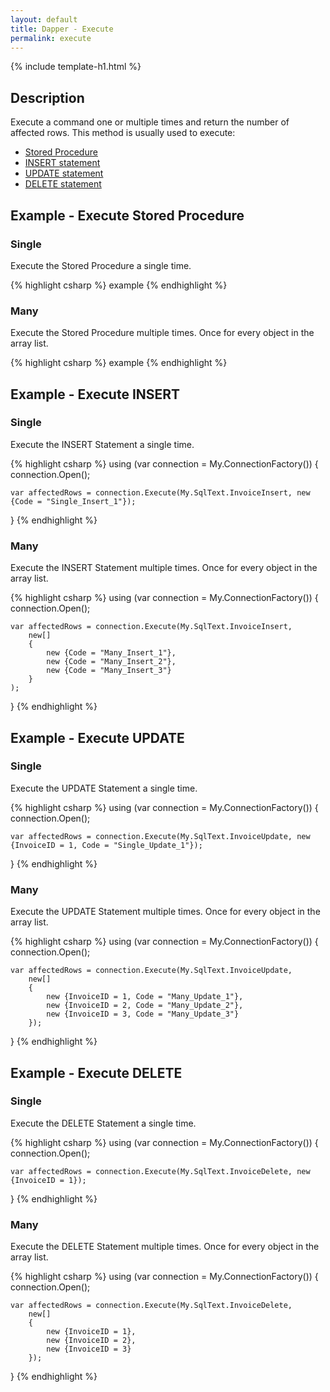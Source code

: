```yaml
---
layout: default
title: Dapper - Execute 
permalink: execute
---
```


{% include template-h1.html %}

## Description
Execute a command one or multiple times and return the number of affected rows. This method is usually used to execute:
- [Stored Procedure](#example---execute-stored-procedure)
- [INSERT statement](#example---execute-insert)
- [UPDATE statement](#example---execute-update)
- [DELETE statement](#example---execute-delete)

## Example - Execute Stored Procedure

### Single
Execute the Stored Procedure a single time.

{% highlight csharp %}
example
{% endhighlight %}

### Many
Execute the Stored Procedure multiple times. Once for every object in the array list.

{% highlight csharp %}
example
{% endhighlight %}

## Example - Execute INSERT

### Single
Execute the INSERT Statement a single time.

{% highlight csharp %}
using (var connection = My.ConnectionFactory())
{
    connection.Open();

    var affectedRows = connection.Execute(My.SqlText.InvoiceInsert, new {Code = "Single_Insert_1"});
}
{% endhighlight %}

### Many
Execute the INSERT Statement multiple times. Once for every object in the array list.

{% highlight csharp %}
using (var connection = My.ConnectionFactory())
{
    connection.Open();

    var affectedRows = connection.Execute(My.SqlText.InvoiceInsert,
        new[]
        {
            new {Code = "Many_Insert_1"},
            new {Code = "Many_Insert_2"},
            new {Code = "Many_Insert_3"}
        }
    );
}
{% endhighlight %}

## Example - Execute UPDATE

### Single
Execute the UPDATE Statement a single time.

{% highlight csharp %}
using (var connection = My.ConnectionFactory())
{
    connection.Open();

    var affectedRows = connection.Execute(My.SqlText.InvoiceUpdate, new {InvoiceID = 1, Code = "Single_Update_1"});
}
{% endhighlight %}

### Many
Execute the UPDATE Statement multiple times. Once for every object in the array list.

{% highlight csharp %}
using (var connection = My.ConnectionFactory())
{
    connection.Open();

    var affectedRows = connection.Execute(My.SqlText.InvoiceUpdate,
        new[]
        {
            new {InvoiceID = 1, Code = "Many_Update_1"},
            new {InvoiceID = 2, Code = "Many_Update_2"},
            new {InvoiceID = 3, Code = "Many_Update_3"}
        });
}
{% endhighlight %}

## Example - Execute DELETE

### Single
Execute the DELETE Statement a single time.

{% highlight csharp %}
using (var connection = My.ConnectionFactory())
{
    connection.Open();

    var affectedRows = connection.Execute(My.SqlText.InvoiceDelete, new {InvoiceID = 1});
}
{% endhighlight %}

### Many
Execute the DELETE Statement multiple times. Once for every object in the array list.

{% highlight csharp %}
using (var connection = My.ConnectionFactory())
{
    connection.Open();

    var affectedRows = connection.Execute(My.SqlText.InvoiceDelete,
        new[]
        {
            new {InvoiceID = 1},
            new {InvoiceID = 2},
            new {InvoiceID = 3}
        });
}
{% endhighlight %}

